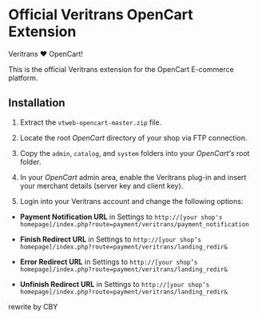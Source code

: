 Official Veritrans OpenCart Extension
===================================

Veritrans :heart: OpenCart!

This is the official Veritrans extension for the OpenCart E-commerce platform.

## Installation

1. Extract the `vtweb-opencart-master.zip` file.

2. Locate the root _OpenCart_ directory of your shop via FTP connection.

3. Copy the `admin`, `catalog`, and `system` folders into your _OpenCart's_ root folder.

5. In your _OpenCart_ admin area, enable the Veritrans plug-in and insert your merchant details (server key and client key).

6. Login into your Veritrans account and change the following options:

  * **Payment Notification URL** in Settings to `http://[your shop's homepage]/index.php?route=payment/veritrans/payment_notification`

  * **Finish Redirect URL** in Settings to `http://[your shop’s homepage]/index.php?route=payment/veritrans/landing_redir&`

  * **Error Redirect URL** in Settings to `http://[your shop’s homepage]/index.php?route=payment/veritrans/landing_redir&`

  * **Unfinish Redirect URL** in Settings to `http://[your shop’s homepage]/index.php?route=payment/veritrans/landing_redir&`

rewrite by CBY